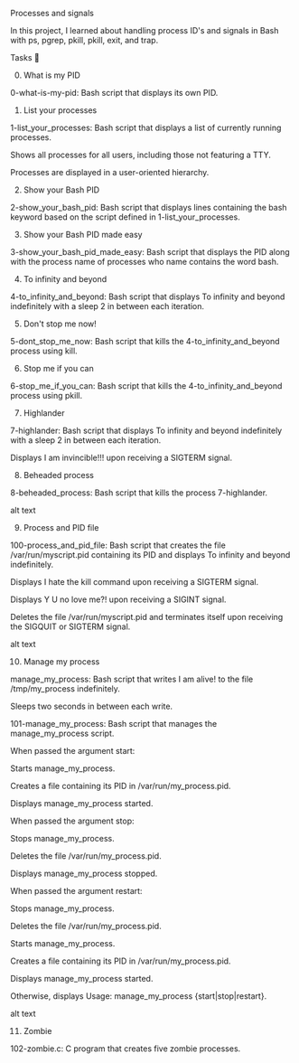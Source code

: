Processes and signals

In this project, I learned about handling process ID's and signals in Bash with ps, pgrep, pkill, pkill, exit, and trap.



Tasks 📃

0. What is my PID



0-what-is-my-pid: Bash script that displays its own PID.

1. List your processes



1-list_your_processes: Bash script that displays a list of currently running processes.

Shows all processes for all users, including those not featuring a TTY.

Processes are displayed in a user-oriented hierarchy.

2. Show your Bash PID



2-show_your_bash_pid: Bash script that displays lines containing the bash keyword based on the script defined in 1-list_your_processes.

3. Show your Bash PID made easy



3-show_your_bash_pid_made_easy: Bash script that displays the PID along with the process name of processes who name contains the word bash.

4. To infinity and beyond



4-to_infinity_and_beyond: Bash script that displays To infinity and beyond indefinitely with a sleep 2 in between each iteration.

5. Don't stop me now!



5-dont_stop_me_now: Bash script that kills the 4-to_infinity_and_beyond process using kill.

6. Stop me if you can



6-stop_me_if_you_can: Bash script that kills the 4-to_infinity_and_beyond process using pkill.

7. Highlander



7-highlander: Bash script that displays To infinity and beyond indefinitely with a sleep 2 in between each iteration.

Displays I am invincible!!! upon receiving a SIGTERM signal.

8. Beheaded process



8-beheaded_process: Bash script that kills the process 7-highlander.

alt text



9. Process and PID file

100-process_and_pid_file: Bash script that creates the file /var/run/myscript.pid containing its PID and displays To infinity and beyond indefinitely.

Displays I hate the kill command upon receiving a SIGTERM signal.

Displays Y U no love me?! upon receiving a SIGINT signal.

Deletes the file /var/run/myscript.pid and terminates itself upon receiving the SIGQUIT or SIGTERM signal.

alt text



10. Manage my process

manage_my_process: Bash script that writes I am alive! to the file /tmp/my_process indefinitely.

Sleeps two seconds in between each write.

101-manage_my_process: Bash script that manages the manage_my_process script.

When passed the argument start:

Starts manage_my_process.

Creates a file containing its PID in /var/run/my_process.pid.

Displays manage_my_process started.

When passed the argument stop:

Stops manage_my_process.

Deletes the file /var/run/my_process.pid.

Displays manage_my_process stopped.

When passed the argument restart:

Stops manage_my_process.

Deletes the file /var/run/my_process.pid.

Starts manage_my_process.

Creates a file containing its PID in /var/run/my_process.pid.

Displays manage_my_process started.

Otherwise, displays Usage: manage_my_process {start|stop|restart}.

alt text



11. Zombie

102-zombie.c: C program that creates five zombie processes.

